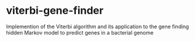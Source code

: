 # viterbi-gene-finder
Implemention of the Viterbi algorithm and its application to the gene finding hidden Markov model to predict genes in a bacterial genome
